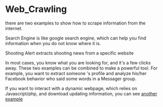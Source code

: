 # Web_Crawling

there are two examples to show how to scrape information from the internet.

Search Engine is like google search engine, which can help you find information when you do not know where it is.

Shooting Alert extracts shooting news from a specific website

In most cases, you know what you are looking for, and it's a few clicks away. These two examples can be combined to make a powerful tool. For example, you want to extract someone 's profile and analyze his/her Facebook behavior who said some words in a Messager group.

If you want to interact with a dynamic webpage, which relies on Javascript/php, and download updating information, you can see [another example](https://github.com/LongZhai/travel_guide)
